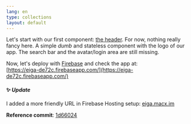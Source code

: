 ```yaml
---
lang: en
type: collections
layout: default
---
```


Let's start with our first component: [the header](https://github.com/Macxim/eiga/commit/1d66024f312618c8077e23f6c147d072f0e477fd#diff-ff918d7f5a60607376b021ad2f84bc53). For now, nothing really fancy here. A simple *dumb* and stateless component with the logo of our app. The search bar and the avatar/login area are still missing.

Now, let's deploy with [Firebase](https://github.com/facebookincubator/create-react-app/blob/master/packages/react-scripts/template/README.md#firebase) and check the app at:  
[https://eiga-de72c.firebaseapp.com/](https://eiga-de72c.firebaseapp.com/)

#### ✨ _Update_

I added a more friendly URL in Firebase Hosting setup: [eiga.macx.im](https://eiga.macx.im/)

**Reference commit**: [1d66024](https://github.com/Macxim/eiga/commit/1d66024f312618c8077e23f6c147d072f0e477fd)
